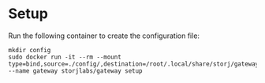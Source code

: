 # Setup
Run the following container to create the configuration file:
```
mkdir config
sudo docker run -it --rm --mount type=bind,source=./config/,destination=/root/.local/share/storj/gateway/ --name gateway storjlabs/gateway setup
```
